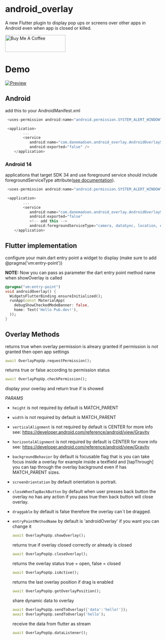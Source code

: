 # android_overlay

A new Flutter plugin to display pop ups or screens over other apps in Android even when app is closed or killed.

<a href="https://www.buymeacoffee.com/requiemz" target="_blank"><img src="https://cdn.buymeacoffee.com/buttons/v2/default-yellow.png" alt="Buy Me A Coffee" width="195" height="55"></a>

# Demo

[![Preview](https://github.com/danemadsen/danemadsen/raw/main/android_overlay_demo.gif)](https://github.com/danemadsen/danemadsen/raw/main/android_overlay_demo.gif)

## Android

add this to your AndroidManifest.xml

```dart
 <uses-permission android:name="android.permission.SYSTEM_ALERT_WINDOW" />

 <application>
        ...
        <service
           android:name="com.danemadsen.android_overlay.AndroidOverlayService"
           android:exported="false" />
    </application>
```

### Android 14

applications that target SDK 34 and use foreground service should include foregroundServiceType attribute([see documentation](https://developer.android.com/about/versions/14/changes/fgs-types-required)).

```dart
 <uses-permission android:name="android.permission.SYSTEM_ALERT_WINDOW" />

 <application>
        ...
        <service
           android:name="com.danemadsen.android_overlay.AndroidOverlayService"
           android:exported="false"
           <!-- add this -->
           android:foregroundServiceType="camera, dataSync, location, etc" />
    </application>
```

## Flutter implementation

configure your main.dart entry point a widget to display (make sure to add @pragma('vm:entry-point'))

**NOTE:**
Now you can pass as parameter the dart entry point method name when showOverlay is called

```dart
@pragma("vm:entry-point")
void androidOverlay() {
  WidgetsFlutterBinding.ensureInitialized();
  runApp(const MaterialApp(
    debugShowCheckedModeBanner: false,
    home: Text('Hello Pub.dev!'),
  ));
}
```

## Overlay Methods

  returns true when overlay permission is alreary granted if permission is not granted then open app settings

  ```dart
  await OverlayPopUp.requestPermission();
  ```

  returns true or false according to permission status

  ```dart
  await OverlayPopUp.checkPermission();
  ```

  display your overlay and return true if is showed

*PARAMS*

- `height` is not required by default is MATCH_PARENT
- `width` is not required by default is MATCH_PARENT
- `verticalAlignment` is not required by default is CENTER for more info see: <https://developer.android.com/reference/android/view/Gravity>
- `horizontalAlignment` is not required by default is CENTER for more info see: <https://developer.android.com/reference/android/view/Gravity>
- `backgroundBehavior` by default is focusable flag that is you can take focus inside a overlay for example inside a textfield and [tapThrough] you can tap through the overlay background even if has MATCH_PARENT sizes.
- `screenOrientation` by default orientation is portrait.
- `closeWhenTapBackButton` by default when user presses back button the overlay no has any action if you pass true then back button will close overlay.
- `draggable`  by default is false therefore the overlay can´t be dragged.
- `entryPointMethodName` by default is 'androidOverlay' if you want you can change it

  ```dart
  await OverlayPopUp.showOverlay();
  ```

  returns true if overlay closed correctly or already is closed

  ```dart
  await OverlayPopUp.closeOverlay();
  ```

  returns the overlay status true = open, false = closed

  ```dart
  await OverlayPopUp.isActive();
  ```

  returns the last overlay position if drag is enabled

  ```dart
  await OverlayPopUp.getOverlayPosition();
  ```

  share dynamic data to overlay

  ```dart
  await OverlayPopUp.sendToOverlay({'data':'hello!'});
  await OverlayPopUp.sendToOverlay('hello');
  ```

  receive the data from flutter as stream

  ```dart
  await OverlayPopUp.dataListener();
  ```
